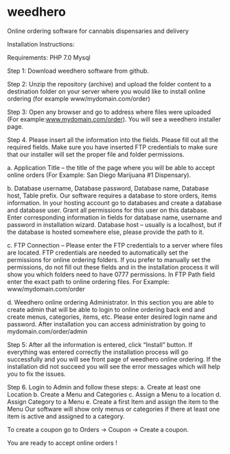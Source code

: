# weedhero
Online ordering software for cannabis dispensaries and delivery

Installation Instructions:

Requirements:
PHP 7.0 
Mysql 

Step 1: Download weedhero software from github.

Step 2: Unzip the repository (archive) and upload the folder content to a destination folder on your server where you would like to install online ordering (for example www/mydomain.com/order)

Step 3:  Open any browser and go to address where files were uploaded (For example:www.mydomain.com/order). You will see a weedhero installer page. 

Step 4.   Please insert all the information into the fields. Please fill out all the required fields. Make sure you have inserted FTP credentials to make sure that our installer will set the proper file and folder permissions. 

a.    Application Title – the title of the page where you will be able to accept online orders (For Example: San Diego Marijuana #1 Dispensary).

b.    Database username, Database password, Database name, Database host, Table prefix. Our software requires a database to store orders, items information. In your hosting account go to databases and create a database and database user. Grant all permissions for this user on this database. Enter corresponding information in fields for database name, username and password in installation wizard. Database host – usually is a localhost, but if the database is hosted somewhere else, please provide the path to it.

c.    FTP Connection – Please enter the FTP credentials to a server where files are located. FTP credentials are needed to automatically set the permissions for online ordering folders. If you prefer to manually set the permissions, do not fill out these fields and in the installation process it will show you which folders need to have 0777 permissions. In FTP Path field enter the exact path to online ordering files. For Example:  www/mydomain.com/order

d.    Weedhero online ordering Administrator. In this section you are able to create admin that will be able to login to online ordering back end and create menus, categories, items, etc. Please enter desired login name and password. After installation you can access administration by going to mydomain.com/order/admin

Step 5:    After all the information is entered, click “Install” button. If everything was entered correctly the installation process will go successfully and you will see front page of weedhero online ordering. If the installation did not succeed you will see the error messages which will help you to fix the issues.

Step 6.   Login to Admin and follow these steps:
a.	Create at least one Location
b.	Create a Menu and Categories
c.	Assign a Menu to a location
d.	Assign Category to a Menu
e.	Create a first Item and assign the item to the Menu
Our software will show only menus or categories if there at least one item is active and assigned to a category. 

To create a coupon go to Orders -> Coupon -> Create a coupon. 

You are ready to accept online orders !

